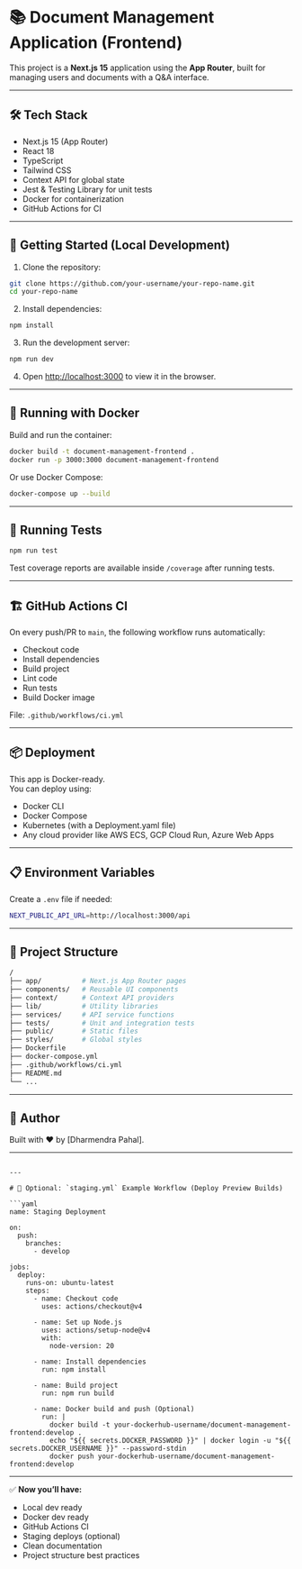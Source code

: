 
# 📚 Document Management Application (Frontend)

This project is a **Next.js 15** application using the **App Router**, built for managing users and documents with a Q&A interface.

---

## 🛠️ Tech Stack

- Next.js 15 (App Router)
- React 18
- TypeScript
- Tailwind CSS
- Context API for global state
- Jest & Testing Library for unit tests
- Docker for containerization
- GitHub Actions for CI

---

## 🚀 Getting Started (Local Development)

1. Clone the repository:

```bash
git clone https://github.com/your-username/your-repo-name.git
cd your-repo-name
```

2. Install dependencies:

```bash
npm install
```

3. Run the development server:

```bash
npm run dev
```

4. Open [http://localhost:3000](http://localhost:3000) to view it in the browser.

---

## 🐳 Running with Docker

Build and run the container:

```bash
docker build -t document-management-frontend .
docker run -p 3000:3000 document-management-frontend
```

Or use Docker Compose:

```bash
docker-compose up --build
```

---

## 🧪 Running Tests

```bash
npm run test
```

Test coverage reports are available inside `/coverage` after running tests.

---

## 🏗️ GitHub Actions CI

On every push/PR to `main`, the following workflow runs automatically:

- Checkout code
- Install dependencies
- Build project
- Lint code
- Run tests
- Build Docker image

File: `.github/workflows/ci.yml`

---

## 📦 Deployment

This app is Docker-ready.  
You can deploy using:

- Docker CLI
- Docker Compose
- Kubernetes (with a Deployment.yaml file)
- Any cloud provider like AWS ECS, GCP Cloud Run, Azure Web Apps

---

## 📋 Environment Variables

Create a `.env` file if needed:

```bash
NEXT_PUBLIC_API_URL=http://localhost:3000/api
```

---

## 📂 Project Structure

```bash
/
├── app/          # Next.js App Router pages
├── components/   # Reusable UI components
├── context/      # Context API providers
├── lib/          # Utility libraries
├── services/     # API service functions
├── tests/        # Unit and integration tests
├── public/       # Static files
├── styles/       # Global styles
├── Dockerfile
├── docker-compose.yml
├── .github/workflows/ci.yml
├── README.md
└── ...
```

---

## 📢 Author

Built with ❤️ by [Dharmendra Pahal].

---
```

---

# 🚀 Optional: `staging.yml` Example Workflow (Deploy Preview Builds)

```yaml
name: Staging Deployment

on:
  push:
    branches:
      - develop

jobs:
  deploy:
    runs-on: ubuntu-latest
    steps:
      - name: Checkout code
        uses: actions/checkout@v4

      - name: Set up Node.js
        uses: actions/setup-node@v4
        with:
          node-version: 20

      - name: Install dependencies
        run: npm install

      - name: Build project
        run: npm run build

      - name: Docker build and push (Optional)
        run: |
          docker build -t your-dockerhub-username/document-management-frontend:develop .
          echo "${{ secrets.DOCKER_PASSWORD }}" | docker login -u "${{ secrets.DOCKER_USERNAME }}" --password-stdin
          docker push your-dockerhub-username/document-management-frontend:develop
```

---

✅ **Now you’ll have:**
- Local dev ready
- Docker dev ready
- GitHub Actions CI
- Staging deploys (optional)
- Clean documentation
- Project structure best practices
